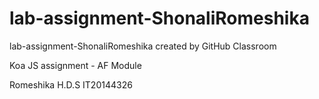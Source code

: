 # lab-assignment-ShonaliRomeshika
lab-assignment-ShonaliRomeshika created by GitHub Classroom

Koa JS assignment - AF Module

Romeshika H.D.S
IT20144326
